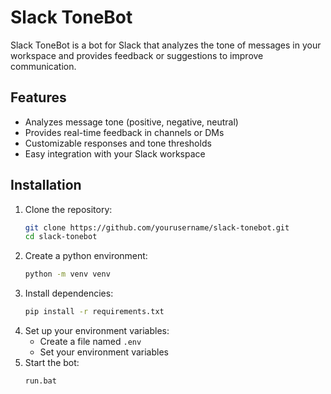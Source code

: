 # Slack ToneBot

Slack ToneBot is a bot for Slack that analyzes the tone of messages in your workspace and provides feedback or suggestions to improve communication.

## Features

- Analyzes message tone (positive, negative, neutral)
- Provides real-time feedback in channels or DMs
- Customizable responses and tone thresholds
- Easy integration with your Slack workspace

## Installation

1. Clone the repository:
    ```bash
    git clone https://github.com/yourusername/slack-tonebot.git
    cd slack-tonebot
    ```
2. Create a python environment:
    ```bash
    python -m venv venv 
    ```
3. Install dependencies:
    ```bash
    pip install -r requirements.txt
    ```
4. Set up your environment variables:
    - Create a file named `.env`
    - Set your environment variables
5. Start the bot:
    ```bash
    run.bat
    ```

